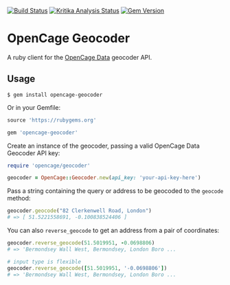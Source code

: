 
[![Build Status](https://travis-ci.org/OpenCageData/ruby-opencage-geocoder.svg?branch=master)](https://travis-ci.org/OpenCageData/ruby-opencage-geocoder)
[![Kritika Analysis Status](https://kritika.io/users/freyfogle/repos/3990778871294442/heads/master/status.svg)](https://kritika.io/users/freyfogle/repos/3990778871294442/heads/master/)
[![Gem Version](https://badge.fury.io/rb/opencage-geocoder.svg)](https://badge.fury.io/rb/opencage-geocoder)

# OpenCage Geocoder

A ruby client for the [OpenCage Data](https://opencagedata.com/)
geocoder API.

## Usage

```
$ gem install opencage-geocoder
```

Or in your Gemfile:

```ruby
source 'https://rubygems.org'

gem 'opencage-geocoder'
```

Create an instance of the geocoder, passing a valid OpenCage Data Geocoder API key:

```ruby
require 'opencage/geocoder'

geocoder = OpenCage::Geocoder.new(api_key: 'your-api-key-here')
```

Pass a string containing the query or address to be geocoded to the `geocode` method:

```ruby
geocoder.geocode("82 Clerkenwell Road, London")
# => [ 51.5221558691, -0.100838524406 ]
```

You can also `reverse_geocode` to get an address from a pair of coordinates:

```ruby
geocoder.reverse_geocode(51.5019951, -0.0698806)
# => 'Bermondsey Wall West, Bermondsey, London Boro ...

# input type is flexible
geocoder.reverse_geocode([51.5019951, '-0.0698806'])
# => 'Bermondsey Wall West, Bermondsey, London Boro ...
```
